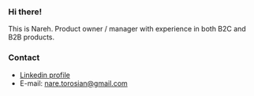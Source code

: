 ### Hi there!

This is Nareh.
Product owner / manager with experience in both B2C and B2B products. 

### Contact
- [Linkedin profile](https://linkedin.com/in/nareh-torosian)
- E-mail: nare.torosian@gmail.com
